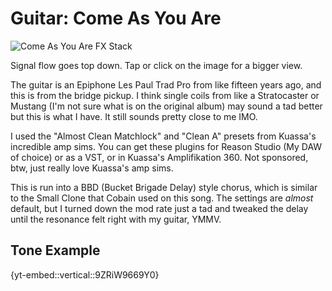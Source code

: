 # Guitar: Come As You Are

![Come As You Are FX Stack](/img/tone-tutorials/guitar/come-as-you-are.png#left)

Signal flow goes top down.  Tap or click on the image for a bigger view.

The guitar is an Epiphone Les Paul Trad Pro from like fifteen years ago, and
this is from the bridge pickup.  I think single coils from like a Stratocaster
or Mustang (I'm not sure what is on the original album) may sound a tad better
but this is what I have.  It still sounds pretty close to me IMO.

I used the "Almost Clean Matchlock" and "Clean A" presets from Kuassa's
incredible amp sims.  You can get these plugins for Reason Studio (My DAW of
choice) or as a VST, or in Kuassa's Amplifikation 360.  Not sponsored, btw,
just really love Kuassa's amp sims.

This is run into a BBD (Bucket Brigade Delay) style chorus, which is similar to
the Small Clone that Cobain used on this song.  The settings are _almost_
default, but I turned down the mod rate just a tad and tweaked the delay until
the resonance felt right with my guitar, YMMV.

## Tone Example

{yt-embed::vertical::9ZRiW9669Y0}